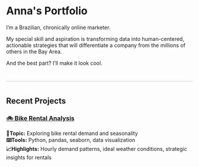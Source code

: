 
# Anna's Portfolio

I’m a Brazilian, chronically online marketer. 

My special skill and aspiration is transforming data into human-centered, actionable strategies that will differentiate a company from the millions of others in the Bay Area. 

And the best part? I’ll make it look cool. 

<hr style="border: none; height: 1px; background-color: #ccc; margin: 40px 0;" />

## Recent Projects

### [🚲 Bike Rental Analysis](./projects/bikes)

**📝Topic:** Exploring bike rental demand and seasonality  
**⌨️Tools:** Python, pandas, seaborn, data visualization  
**📈Highlights:** Hourly demand patterns, ideal weather conditions, strategic insights for rentals  
